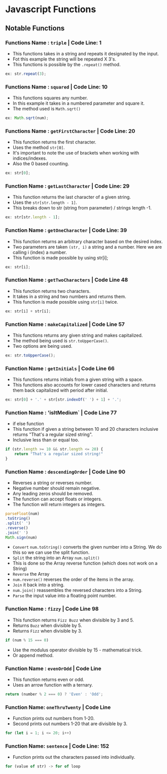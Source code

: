 # Javascript Functions
## Notable Functions

### Functions Name : `triple` | Code Line: 1
* This functions takes in a string and repeats it designated by the input.
* Fot this example the string will be repeated X 3's.
* This functions is possible by the `.repeat()` method.
```javascript
ex: str.repeat(3);
```
### Functions Name : `squared` | Code Line: 10
* This functions squares any number.
* In this example it takes in a numbered parameter and square it.
* The method used is `Math.sqrt()`
```javascript 
ex: Math.sqrt(num);
```
### Functions Name : `getFirstCharacter` | Code Line: 20
* This function returns the first character.
* Uses the method `str[0]`.
* It's important to note the use of brackets when working with indices/indexes.
* Also the 0 based counting.
```javascript
ex: str[0];
```
### Function Name : `getLastCharacter` | Code Line: 29
* This function returns the last character of a given string.
* Uses the `str[str.length - 1]`.
* This breaks down to str (string from parameter) / strings length -1.
```javascript 
ex: str[str.length - 1];
```
### Function Name : `getOneCharacter` | Code Line: 39
* This function returns an arbitrary character based on the desired index.
* Two parameters are taken `(str, i)` a string and a number.  Here we are calling i (index) a number.
* This function is made possible by using str[i];
```javascript
ex: str[i];
```
### Function Name : `getTwoCharacters` | Code Line 48
* This function returns two characters. 
* It takes in a string and two numbers and returns them.
* This function is made possible using `str[i]` twice.
```javascript
ex: str[i] + str[i];
```
### Function Name : `makeCapitalized` | Code Line 57
* This functions returns any given string and makes capitalized.
* The method being used is `str.toUpperCase()`.
* Two options are being used.
```javascript
ex: str.toUpperCase();
```
### Function Name : `getInitials` | Code Line 66
* This functions returns initials from a given string with a space.
* This functions also accounts for lower cased characters and returns them back capitalized with period after initial.
```javascript
ex: str[0] + '.' + str[str.indexOf(' ') + 1] + '.';
```
### Function Name : 'isItMedium` | Code Line 77
* if else function 
* This function if given a string between 10 and 20 characters inclusive returns "That's a regular sized string".
* Inclusive less than or equal too.
```javascript 
if (str.length >= 10 && str.length <= 20) {
    return "That's a regular sized string!"
}
```
### Function Name : `descendingOrder` | Code Line 90
*  Reverses a string or reverses number.
*  Negative number should remain negative.
*  Any leading zeros should be removed.
*  The function can accept floats or integers.
*  The function will return integers as integers.
```javascript 
parseFloat(num)
.toString()
.split(' ')
.reverse()
.join(' ')
Math.sign(num)
```
* `Convert` `num.toString()` converts the given number into a String. We do this so we can use the split function.
* `Split` the string into an Array `num.split()`
* This is done so the Array reverse function (which does not work on a String)
* `Reverse` the Array
* `num.reverse()` reverses the order of the items in the array.
* `Join` it back into a string.
* `num.join()` reassembles the reversed characters into a String.
* `Parse` the input value into a floating point number.

### Function Name : `fizzy` | Code Line 98
* This function returns `Fizz Buzz` when divisible by 3 and 5.
* Returns `Buzz` when divisible by 5.
* Returns `Fizz` when divisible by 3.
```javascript 
if (num % 15 === 0)
```
* Use the modulus operator divisible by 15 - mathematical trick.
* Or append method.

### Function Name : `evenOrOdd` | Code Line 
* This function returns even or odd.
* Uses an arrow function with a ternary.
```javascript 
return (number % 2 === 0) ? 'Even' : 'Odd';
```
### Function Name: `oneThruTwenty` | Code Line 
* Function prints out numbers from 1-20.
* Second prints out numbers 1-20 that are divisible by 3.
```javascript 
for (let i = 1; i <= 20; i++)
```
### Function Name: `sentence` | Code Line: 152
* Function prints out the characters passed into individually.
```javascript 
for (value of str) -> for of loop 
```

